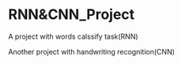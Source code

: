 # RNN&CNN_Project
A project with words calssify task(RNN)

Another project with handwriting recognition(CNN)
